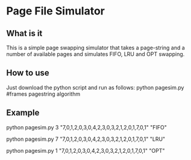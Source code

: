 # Page File Simulator

## What is it
This is a simple page swapping simulator that takes a page-string and a number of available pages and simulates FIFO, LRU and OPT swapping.

## How to use
Just download the python script and run as follows:
python pagesim.py #frames pagestring algorithm

## Example

python pagesim.py 3 "7,0,1,2,0,3,0,4,2,3,0,3,2,1,2,0,1,7,0,1" "FIFO"

python pagesim.py 7 "7,0,1,2,0,3,0,4,2,3,0,3,2,1,2,0,1,7,0,1" "LRU"

python pagesim.py 1 "7,0,1,2,0,3,0,4,2,3,0,3,2,1,2,0,1,7,0,1" "OPT"

